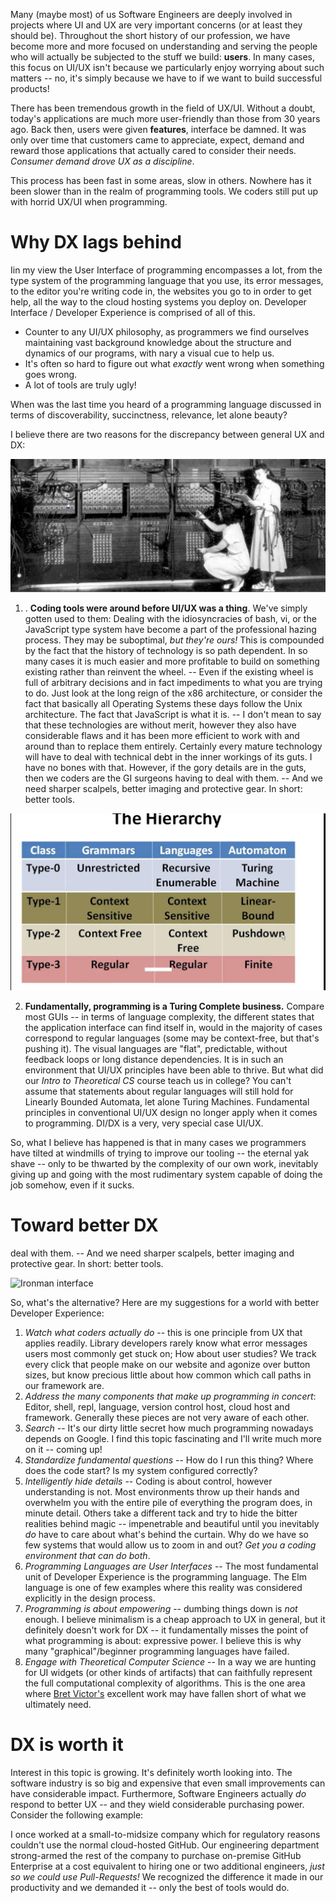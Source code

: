 <!--
.. title: Developer Experience: Fundamentally harder than UX
.. slug: developer-experience-fundamentally-harder-than-ux
.. date: 2020-02-22 23:34:01 UTC-06:00
.. tags: 
.. category: 
.. link: 
.. description: 
.. type: text
-->

Many (maybe most) of us Software Engineers are deeply involved in projects where UI and UX are very important concerns (or at least they should be). Throughout the short history of our profession, we have become more and more focused on understanding and serving the people who will actually be subjected to the stuff we build:  **users**. In many cases, this focus on UI/UX isn&#39;t because we particularly enjoy worrying about such matters -- no, it&#39;s simply because we have to if we want to build successful products!

There has been tremendous growth in the field of UX/UI. Without a doubt, today&#39;s applications are much more user-friendly than those from 30 years ago. Back then, users were given  **features**, interface be damned. It was only over time that customers came to appreciate, expect, demand and reward those applications that actually cared to consider their needs.
_Consumer demand drove UX as a discipline_.

This process has been fast in some areas, slow in others. Nowhere has it been slower than in the realm of programming tools. We coders still put up with horrid UX/UI when programming.

# Why DX lags behind

Iin my view the User Interface of programming encompasses a lot, from the type system of the programming language that you use, its error messages, to the editor you&#39;re writing code in, the websites you go to in order to get help, all the way to the cloud hosting systems you deploy on. Developer Interface / Developer Experience is comprised of all of this.

- Counter to any UI/UX philosophy, as programmers we find ourselves maintaining vast background knowledge about the structure and dynamics of our programs, with nary a visual cue to help us.
- It&#39;s often so hard to figure out what _exactly_ went wrong when something goes wrong.
- A lot of tools are truly ugly!

When was the last time you heard of a programming language discussed in terms of discoverability, succinctness, relevance, let alone beauty?

I believe there are two reasons for the discrepancy between general UX and DX:

![ENIAC Computers](/images/eniac1.jpg "The good old days")

1. . **Coding tools were around before UI/UX was a thing**.
We&#39;ve simply gotten used to them: Dealing with the idiosyncracies of bash, vi, or the JavaScript type system have become a part of the professional hazing process.
They may be suboptimal, _but they're ours!_
This is compounded by the fact that the history of technology is so path dependent. In so many cases it is much easier and more profitable to build on something existing rather than reinvent the wheel. -- Even if the existing wheel is full of arbitrary decisions and in fact impediments to what you are trying to do. Just look at the long reign of the x86 architecture, or consider the fact that basically all Operating Systems these days follow the Unix architecture. The fact that JavaScript is what it is. -- I don&#39;t mean to say that these technologies are without merit, however they also have considerable flaws and it has been more efficient to work with and around than to replace them entirely.
Certainly every mature technology will have to deal with technical debt in the inner workings of its guts. I have no bones with that. However, if the gory details are in the guts, then we coders are the GI surgeons having to deal with them. -- And we need sharper scalpels, better imaging and protective gear. In short: better tools.

![Chomsky Hierarchy](/images/chomsky_hierarchy.jpg "Theoretical CS was fun")


2. **Fundamentally, programming is a Turing Complete business.**
Compare most GUIs -- in terms of language complexity, the different states that the application interface can find itself in, would in the majority of cases correspond to regular languages (some may be context-free, but that&#39;s pushing it). The visual languages are &quot;flat&quot;, predictable, without feedback loops or long distance dependencies. It is in such an environment that UI/UX principles have been able to thrive.
But what did our _Intro to Theoretical CS_ course teach us in college? You can&#39;t assume that statements about regular languages will still hold for Linearly Bounded Automata, let alone Turing Machines.
Fundamental principles in conventional UI/UX design no longer apply when it comes to programming. DI/DX is a very, very special case UI/UX.

So, what I believe has happened is that in many cases we programmers have tilted at windmills of trying to improve our tooling -- the eternal yak shave -- only to be thwarted by the complexity of our own work, inevitably giving up and going with the most rudimentary system capable of doing the job somehow, even if it sucks.

# Toward better DX

deal with them. -- And we need sharper scalpels, better imaging and protective gear. In short: better tools.

![Ironman interface](/images/futuristic_interface.jpg "This could be us but you coding")


So, what&#39;s the alternative? Here are my suggestions for a world with better Developer Experience:

1. _Watch what coders actually do_ -- this is one principle from UX that applies readily. Library developers rarely know what error messages users most commonly get stuck on; How about user studies? We track every click that people make on our website and agonize over button sizes, but know precious little about how common which call paths in our framework are.
2. _Address the many components that make up programming in concert_: Editor, shell, repl, language, version control host, cloud host and framework. Generally these pieces are not very aware of each other.
3. _Search_ -- It&#39;s our dirty little secret how much programming nowadays depends on Google. I find this topic fascinating and I&#39;ll write much more on it -- coming up!
4. _Standardize fundamental questions_ -- How do I run this thing? Where does the code start? Is my system configured correctly?
5. _Intelligently hide details_ -- Coding is about control, however understanding is not. Most environments throw up their hands and overwhelm you with the entire pile of everything the program does, in minute detail. Others take a different tack and try to hide the bitter realities behind magic -- impenetrable and beautiful until you inevitably _do_ have to care about what's behind the curtain. Why do we have so few systems that would allow us to zoom in and out? _Get you a coding environment that can do both_.
6. _Programming Languages are User Interfaces_ -- The most fundamental unit of Developer Experience is the programming language. The Elm language is one of few examples where this reality was considered explicitly in the design process.
7. _Programming is about empowering_ -- dumbing things down is _not_ enough. I believe minimalism is a cheap approach to UX in general, but it definitely doesn&#39;t work for DX -- it fundamentally misses the point of what programming is about: expressive power. I believe this is why many &quot;graphical&quot;/beginner programming languages have failed.
8. _Engage with Theoretical Computer Science_ -- In a way we are hunting for UI widgets (or other kinds of artifacts) that can faithfully represent the full computational complexity of algorithms. This is the one area where [Bret Victor&#39;s](http://worrydream.com/) excellent work may have fallen short of what we ultimately need.

# DX is worth it

Interest in this topic is growing. It&#39;s definitely worth looking into. The software industry is so big and expensive that even small improvements can have considerable impact. Furthermore, Software Engineers actually _do_  respond to better UX -- and they wield considerable purchasing power. Consider the following example:

I once worked at a small-to-midsize company which for regulatory reasons couldn&#39;t use the normal cloud-hosted GitHub. Our engineering department strong-armed the rest of the company to purchase on-premise GitHub Enterprise at a cost equivalent to hiring one or two additional engineers, _just so we could use Pull-Requests!_ We recognized the difference it made in our productivity and we demanded it -- only the best of tools would do.